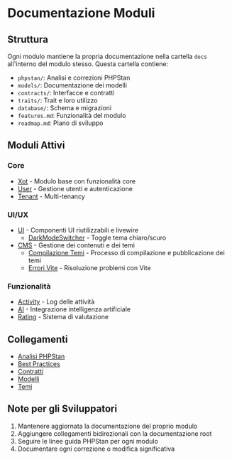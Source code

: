 # Documentazione Moduli

## Struttura
Ogni modulo mantiene la propria documentazione nella cartella `docs` all'interno del modulo stesso. Questa cartella contiene:

- `phpstan/`: Analisi e correzioni PHPStan
- `models/`: Documentazione dei modelli
- `contracts/`: Interfacce e contratti
- `traits/`: Trait e loro utilizzo
- `database/`: Schema e migrazioni
- `features.md`: Funzionalità del modulo
- `roadmap.md`: Piano di sviluppo

## Moduli Attivi

### Core
- [Xot](xot.md) - Modulo base con funzionalità core
- [User](user/index.md) - Gestione utenti e autenticazione
- [Tenant](tenant/index.md) - Multi-tenancy

### UI/UX
- [UI](ui.md) - Componenti UI riutilizzabili e livewire
  - [DarkModeSwitcher](/Modules/UI/docs/components.md#darkmodeswitcher) - Toggle tema chiaro/scuro
- [CMS](cms.md) - Gestione dei contenuti e dei temi
  - [Compilazione Temi](/Modules/Cms/docs/theme_compilation.md) - Processo di compilazione e pubblicazione dei temi
  - [Errori Vite](/Modules/Cms/docs/theme_compilation.md#errore-unable-to-locate-file-in-vite-manifest) - Risoluzione problemi con Vite

### Funzionalità
- [Activity](activity.md) - Log delle attività
- [AI](ai.md) - Integrazione intelligenza artificiale
- [Rating](rating/index.md) - Sistema di valutazione

## Collegamenti
- [Analisi PHPStan](/docs/phpstan.md)
- [Best Practices](/docs/best_practices.md)
- [Contratti](/docs/Contracts.md)
- [Modelli](/docs/Models.md)
- [Temi](/docs/themes.md)

## Note per gli Sviluppatori
1. Mantenere aggiornata la documentazione del proprio modulo
2. Aggiungere collegamenti bidirezionali con la documentazione root
3. Seguire le linee guida PHPStan per ogni modulo
4. Documentare ogni correzione o modifica significativa 

